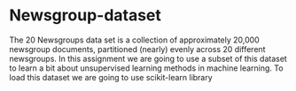 # Newsgroup-dataset
The 20 Newsgroups data set is a collection of approximately 20,000 newsgroup documents, partitioned (nearly) evenly across 20 different newsgroups. In this assignment we are going to use a subset of this dataset to learn a bit about unsupervised learning methods in machine learning. To load this dataset we are going to use scikit-learn library
